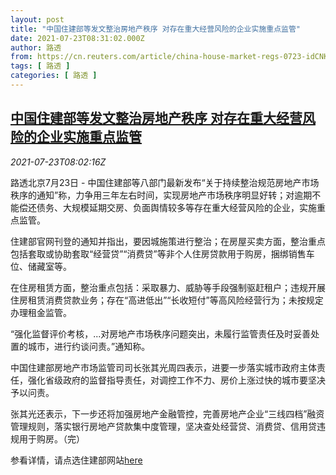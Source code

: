 ```yaml
---
layout: post
title: "中国住建部等发文整治房地产秩序 对存在重大经营风险的企业实施重点监管"
date: 2021-07-23T08:31:02.000Z
author: 路透
from: https://cn.reuters.com/article/china-house-market-regs-0723-idCNKBS2ET0N5
tags: [ 路透 ]
categories: [ 路透 ]
---
```

<!--1627029062000-->
[中国住建部等发文整治房地产秩序 对存在重大经营风险的企业实施重点监管](https://cn.reuters.com/article/china-house-market-regs-0723-idCNKBS2ET0N5)
------

<div>
<div><i>2021-07-23T08:02:16Z</i></div><p>路透北京7月23日 - 中国住建部等八部门最新发布“关于持续整治规范房地产市场秩序的通知”称，力争用三年左右时间，实现房地产市场秩序明显好转；对逾期不能偿还债务、大规模延期交房、负面舆情较多等存在重大经营风险的企业，实施重点监管。</p><p>住建部官网刊登的通知并指出，要因城施策进行整治；在房屋买卖方面，整治重点包括套取或协助套取“经营贷”“消费贷”等非个人住房贷款用于购房，捆绑销售车位、储藏室等。</p><p>在住房租赁方面，整治重点包括：采取暴力、威胁等手段强制驱赶租户；违规开展住房租赁消费贷款业务；存在“高进低出”“长收短付”等高风险经营行为；未按规定办理租金监管。</p><p>“强化监督评价考核，...对房地产市场秩序问题突出，未履行监管责任及时妥善处置的城市，进行约谈问责。”通知称。</p><p>中国住建部房地产市场监管司司长张其光周四表示，进要一步落实城市政府主体责任，强化省级政府的监督指导责任，对调控工作不力、房价上涨过快的城市要坚决予以问责。</p><p>张其光还表示，下一步还将加强房地产金融管控，完善房地产企业“三线四档”融资管理规则，落实银行房地产贷款集中度管理，坚决查处经营贷、消费贷、信用贷违规用于购房。（完）</p><p>参看详情，请点选住建部网站<a href="http://www.mohurd.gov.cn/wjfb/202107/t20210723_250914.html">here</a></p>
</div>
